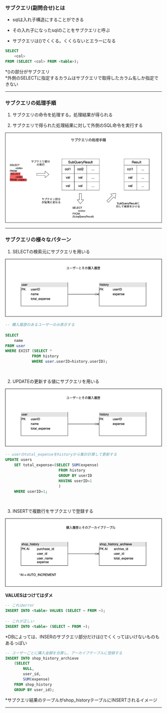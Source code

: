 ### サブクエリ(副問合せ)とは

- sqlは入れ子構造にすることができる

- その入れ子になったsqlのことをサブクエリと呼ぶ

- サブクエリは()でくくる。くくらないとエラーになる

```sql
SELECT
    <col>
FROM (SELECT <col> FROM <table>);
```
*()の部分がサブクエリ  
*外側のSELECTに指定するカラムはサブクエリで取得したカラム名しか指定できない

---

### サブクエリの処理手順

1. サブクエリの命令を処理する。処理結果が得られる

2. サブクエリで得られた処理結果に対して外側のSQL命令を実行する

<img src="./img/sub_query1.png" />

---

### サブクエリの様々なパターン

1. SELECTの検索元にサブクエリを用いる

<img src="./img/update_subquery.png" />

```sql
-- 購入履歴のあるユーザーのみ表示する

SELECT
    name
FROM user
WHERE EXIST (SELECT * 
            FROM history
            WHERE user.userID=history.userID);

```

<br>

2. UPDATEの更新する値にサブクエリを用いる

<img src="./img/update_subquery.png" />

```sql
-- userのtotal_expenseをhistoryから集計計算して更新する
UPDATE users
    SET total_expense=(SELECT SUM(expense)
                        FROM history
                        GROUP BY userID 
                        HAVING userID=1
                        )
    WHERE userID=1;

```

<br>

3. INSERTで複数行をサブクエリで登録する

<img src="./img/insert_subquery.png" />

<br>

**VALUESはつけてはダメ**
```sql
-- これはerror
INSERT INTO <table> VALUES (SELECT ~ FROM ~);

-- これが正しい
INSERT INTO <table> (SELECT ~ FROM ~);
```
*DBによっては、INSERのサブクエリ部分だけは()でくくってはいけないものもあるっぽい

```sql
-- ユーザーごとに購入金額を合算し、アーカイブテーブルに登録する
INSERT INTO shop_history_archieve
    (SELECT
        NULL,
        user_id,
        SUM(expense)
    FROM shop_history
    GROUP BY user_id);
```
*サブクエリ結果のテーブルがshop_historyテーブルにINSERTされるイメージ

---

